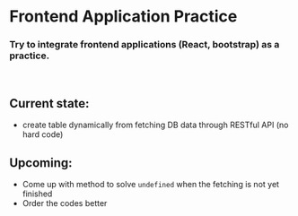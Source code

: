 # Frontend Application Practice

### Try to integrate frontend applications (React, bootstrap) as a practice.

<br />

## Current state:
* create table dynamically from fetching DB data through RESTful API (no hard code)

## Upcoming:
* Come up with method to solve `undefined` when the fetching is not yet finished
* Order the codes better